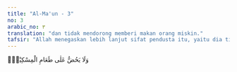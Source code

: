 ```yaml
---
title: "Al-Ma'un - 3"
no: 3
arabic_no: ٣
translation: "dan tidak mendorong memberi makan orang miskin."
tafsir: "Allah menegaskan lebih lanjut sifat pendusta itu, yaitu dia tidak mengajak orang lain untuk membantu dan memberi makan orang miskin. Bila tidak mau mengajak orang memberi makan dan membantu orang miskin berarti ia tidak melakukannya sama sekali. Berdasarkan keterangan di atas, bila seorang tidak sanggup membantu orang-orang miskin maka hendaklah ia menganjurkan orang lain agar melakukan usaha yang mulia itu."
---
```


وَلَا يَحُضُّ عَلٰى طَعَامِ الْمِسْكِيْنِۗ
